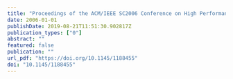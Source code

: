 ```yaml
---
title: "Proceedings of the ACM/IEEE SC2006 Conference on High Performance Networking and Computing, November 11-17, 2006, Tampa, FL, USA"
date: 2006-01-01
publishDate: 2019-08-21T11:51:30.902817Z
publication_types: ["0"]
abstract: ""
featured: false
publication: ""
url_pdf: "https://doi.org/10.1145/1188455"
doi: "10.1145/1188455"
---
```


